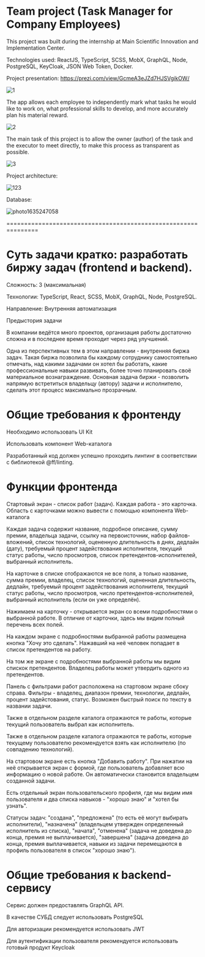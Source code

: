 # Team project (Task Manager for Company Employees) 

This project was built during the internship at Main Scientific Innovation and Implementation Center.

Technologies used: ReactJS, TypeScript, SCSS, MobX, GraphQL, Node, PostgreSQL, KeyCloak, JSON Web Token, Docker.

Project presentation: https://prezi.com/view/GcmeA3eJZd7HJSVgikOW/

![1](https://user-images.githubusercontent.com/42185328/139222644-e5ad70a5-10a4-4ecc-ac66-be955a9911c3.png)


The app allows each employee to independently mark what tasks he would like to work on, what professional skills to develop, and more accurately plan his material reward.

![2](https://user-images.githubusercontent.com/42185328/139222691-df20ad1b-10d1-4ac2-8768-e5b8134f4c4a.png)


The main task of this project is to allow the owner (author) of the task and the executor to meet directly, to make this process as transparent as possible.

![3](https://user-images.githubusercontent.com/42185328/139222716-52e4af49-028f-4576-a3a0-46a2e7180424.png)


Project architecture:

![123](https://user-images.githubusercontent.com/42185328/139225446-c81e868f-6200-493b-ac6d-d0c23d85d715.jpg)


Database:

![photo1635247058](https://user-images.githubusercontent.com/42185328/139225536-a4766f9f-9067-46af-8d67-2e27d7e5a568.jpeg)

===============================================================
# Суть задачи кратко: разработать биржу задач (frontend и backend).

Сложность: 3 (максимальная)

Технологии: TypeScript, React, SCSS, MobX, GraphQL, Node, PostgreSQL.

Направление: Внутренняя автоматизация

Предыстория задачи

В компании ведётся много проектов, организация работы достаточно сложна и в последнее время проходит через ряд улучшений.

Одна из перспективных тем в этом направлении - внутренняя биржа задач. Такая биржа позволила бы каждому сотруднику самостоятельно отмечать, над какими задачами он хотел бы работать, какие профессиональные навыки развивать, более точно планировать своё материальное вознаграждение. Основная задача биржи -
позволить напрямую встретиться владельцу (автору) задачи и исполнителю,
сделать этот процесс максимально прозрачным.

# Общие требования к фронтенду

Необходимо использовать UI Kit

Использовать компонент Web-каталога

Разработанный код должен успешно проходить линтинг в соответствии с библиотекой @ff/linting.


# Функции фронтенда

Стартовый экран - список работ (задач). Каждая работа - это карточка. Область с карточками можно вывести с помощью компонента Web-каталога

Каждая задача содержит название, подробное описание, сумму премии, владельца задачи, ссылку на первоисточник, набор файлов-вложений, список технологий, оцененную длительность в днях, дедлайн (дату), требуемый процент задействования исполнителя, текущий статус работы, число просмотров, список претендентов-исполнителей, выбранный исполнитель.

На карточке в списке отображаются не все поля, а только название, сумма премии, владелец, список технологий, оцененная длительность, дедлайн, требуемый процент задействования исполнителя, текущий статус работы, число просмотров, число претендентов-исполнителей, выбранный исполнитель (если он уже определён).

Нажимаем на карточку - открывается экран со всеми подробностями о выбранной работе. В отличие от карточки, здесь мы видим полный перечень всех полей.

На каждом экране с подробностями выбранной работы размещена кнопка "Хочу это сделать". Нажавший на неё человек попадает в список претендентов на работу.

На том же экране с подробностями выбранной работы мы видим спискок претендентов. Владелец работы может утвердить одного из претендентов.

Панель с фильтрами работ расположена на стартовом экране сбоку справа. Фильтры - владелец, диапазон премии, технологии, дедлайн, процент задейстования, статус. Возможен быстрый поиск по тексту в названии задачи.

Также в отдельном разделе каталога отражаются те работы, которые текущий пользователь выбрал как исполнитель.

Также в отдельном разделе каталога отражаются те работы, которые текущему пользователю рекомендуется взять как исполнителю (по совпадению технологий).

На стартовом экране есть кнопка "Добавить работу". При нажатии на неё открывается экран с формой, где пользователь добавляет всю информацию о новой работе. Он автоматически становится владельцем созданной задачи.

Есть отдельный экран пользовательского профиля, где мы видим имя пользователя и два списка навыков - "хорошо знаю" и "хотел бы узнать".

Статусы задач: "создана", "предложена" (то есть её могут выбирать исполнители), "назначена" (владельцем утвержден определенный исполнитель из списка), "начата", "отменена" (задача не доведена до конца, премия не выплачивается), "завершена" (задача доведена до конца, премия выплачивается, навыки из задачи перемещаются в профиль пользователя в список "хорошо знаю").

# Общие требования к backend-сервису

Сервис должен предоставлять GraphQL API.

В качестве СУБД следует использовать PostgreSQL

Для авторизации рекомендуется использовать JWT

Для аутентификации пользователя рекомендуется использовать готовый продукт Keycloak
